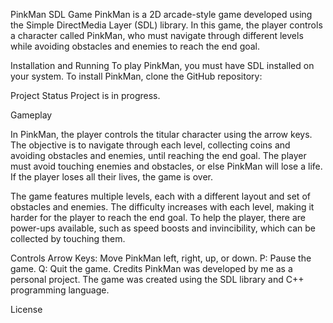 PinkMan SDL Game
PinkMan is a 2D arcade-style game developed using the Simple DirectMedia Layer (SDL) library. In this game, the player controls a character called PinkMan, who must navigate through different levels while avoiding obstacles and enemies to reach the end goal.

Installation and Running
To play PinkMan, you must have SDL installed on your system.
To install PinkMan, clone the GitHub repository:

Project Status
Project is in progress.

Gameplay

In PinkMan, the player controls the titular character using the arrow keys. The objective is to navigate through each level, collecting coins and avoiding obstacles and enemies, until reaching the end goal. The player must avoid touching enemies and obstacles, or else PinkMan will lose a life. If the player loses all their lives, the game is over.

The game features multiple levels, each with a different layout and set of obstacles and enemies. The difficulty increases with each level, making it harder for the player to reach the end goal. To help the player, there are power-ups available, such as speed boosts and invincibility, which can be collected by touching them.

Controls
Arrow Keys: Move PinkMan left, right, up, or down.
P: Pause the game.
Q: Quit the game.
Credits
PinkMan was developed by me as a personal project. The game was created using the SDL library and C++ programming language.

License

